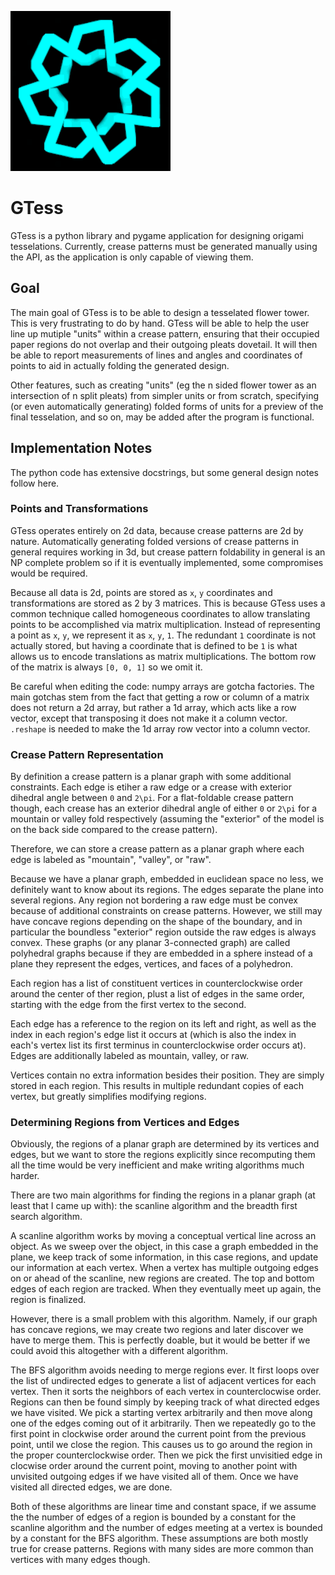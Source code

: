 ![](gtess.png)
# GTess
GTess is a python library and pygame application for designing origami tesselations.
Currently, crease patterns must be generated manually using the API, as the application is
only capable of viewing them.

## Goal
The main goal of GTess is to be able to design a tesselated flower tower.
This is very frustrating to do by hand.
GTess will be able to help the user line up mutiple "units" within a crease pattern,
ensuring that their occupied paper regions do not overlap and their outgoing pleats dovetail.
It will then be able to report measurements of lines and angles and coordinates of points
to aid in actually folding the generated design.

Other features, such as creating "units" (eg the n sided flower tower as an intersection
of n split pleats) from simpler units or from scratch, specifying (or even automatically
generating) folded forms of units for a preview of the final tesselation, and so on,
may be added after the program is functional.



## Implementation Notes
The python code has extensive docstrings, but some general design notes follow here.

### Points and Transformations

GTess operates entirely on 2d data, because crease patterns are 2d by nature.
Automatically generating folded versions of crease patterns in general requires working in
3d, but crease pattern foldability in general is an NP complete problem so if it is
eventually implemented, some compromises would be required.

Because all data is 2d, points are stored as `x`, `y` coordinates and transformations are
stored as 2 by 3 matrices.  This is because GTess uses a common technique called
homogeneous coordinates to allow translating points to be accomplished via matrix
multiplication.  Instead of representing a point as `x`, `y`, we represent it as
`x`, `y`, `1`.  The redundant `1` coordinate is not actually stored, but having a
coordinate that is defined to be `1` is what allows us to encode translations as matrix
multiplications.  The bottom row of the matrix is always `[0, 0, 1]` so we omit it.

Be careful when editing the code: numpy arrays are gotcha factories.  The main gotchas
stem from the fact that getting a row or column of a matrix does not return a 2d array,
but rather a 1d array, which acts like a row vector, except that transposing it does not
make it a column vector.  `.reshape` is needed to make the 1d array row vector into a
column vector.

### Crease Pattern Representation

By definition a crease pattern is a planar graph with some additional constraints.
Each edge is etiher a raw edge or a crease with exterior dihedral angle between `0` and
`2\pi`.  For a flat-foldable crease pattern though, each crease has an exterior dihedral
angle of either `0` or `2\pi` for a mountain or valley fold respectively (assuming the
"exterior" of the model is on the back side compared to the crease pattern).

Therefore, we can store a crease pattern as a planar graph where each edge is
labeled as "mountain", "valley", or "raw".

Because we have a planar graph, embedded in euclidean space no less, we definitely want
to know about its regions.  The edges separate the plane into several regions.
Any region not bordering a raw edge must be convex because of additional constraints on
crease patterns.  However, we still may have concave regions depending on the shape of the
boundary, and in particular the boundless "exterior" region outside the raw edges
is always convex.  These graphs (or any planar 3-connected graph) are called polyhedral
graphs because if they are embedded in a sphere instead of a plane they represent the
edges, vertices, and faces of a polyhedron.

Each region has a list of constituent vertices in counterclockwise order around the
center of ther region, plust a list of edges in the same order, starting with the edge
from the first vertex to the second.

Each edge has a reference to the region on its left and right, as well as the index in
each region's edge list it occurs at (which is also the index in each's vertex list its
first terminus in counterclockwise order occurs at).  Edges are additionally labeled as
mountain, valley, or raw.

Vertices contain no extra information besides their position.  They are simply stored
in each region.  This results in multiple redundant copies of each vertex, but greatly
simplifies modifying regions.

### Determining Regions from Vertices and Edges

Obviously, the regions of a planar graph are determined by its vertices and edges, but
we want to store the regions explicitly since recomputing them all the time would be
very inefficient and make writing algorithms much harder.

There are two main algorithms for finding the regions in a planar graph (at least that
I came up with): the scanline algorithm and the breadth first search algorithm.

A scanline algorithm works by moving a conceptual vertical line across an object.
As we sweep over the object, in this case a graph embedded in the plane, we keep
track of some information, in this case regions, and update our information at each
vertex.  When a vertex has multiple outgoing edges on or ahead of the scanline,
new regions are created.  The top and bottom edges of each region are tracked.
When they eventually meet up again, the region is finalized.

However, there is a small problem with this algorithm.  Namely, if our graph has
concave regions, we may create two regions and later discover we have to merge them.
This is perfectly doable, but it would be better if we could avoid this altogether
with a different algorithm.

The BFS algorithm avoids needing to merge regions ever.  It first loops over the
list of undirected edges to generate a list of adjacent vertices for each vertex.
Then it sorts the neighbors of each vertex in counterclocwise order.
Regions can then be found simply by keeping track of what directed edges we have
visited.  We pick a starting vertex arbitrarily and then move along one of the
edges coming out of it arbitrarily.  Then we repeatedly go to the first point
in clockwise order around the current point from the previous point, until
we close the region.  This causes us to go around the region in the proper
counterclockwise order.  Then we pick the first unvisitied edge in clocwise order
around the current point, moving to another point with unvisited outgoing edges
if we have visited all of them.  Once we have visited all directed edges, we are
done.

Both of these algorithms are linear time and constant space, if we assume the the
number of edges of a region is bounded by a constant for the scanline algorithm
and the number of edges meeting at a vertex is bounded by a constant for the
BFS algorithm.  These assumptions are both mostly true for crease patterns.
Regions with many sides are more common than vertices with many edges though.

